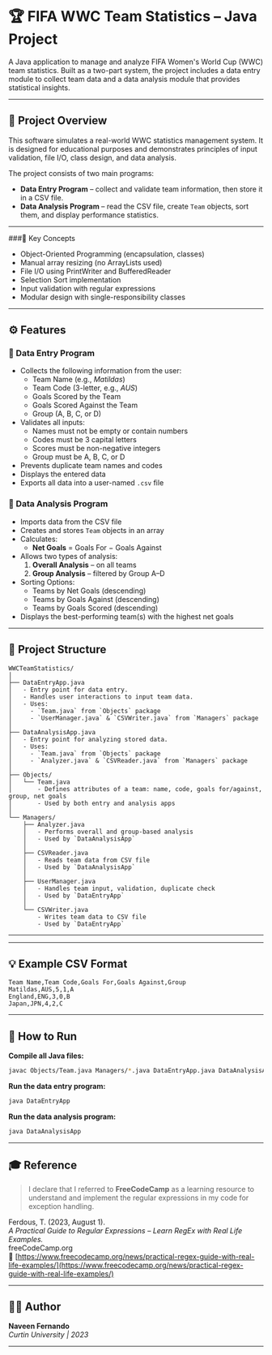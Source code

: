 # 🏆 FIFA WWC Team Statistics – Java Project

A Java application to manage and analyze FIFA Women's World Cup (WWC) team statistics. Built as a two-part system, the project includes a data entry module to collect team data and a data analysis module that provides statistical insights.

---

## 📌 Project Overview

This software simulates a real-world WWC statistics management system. It is designed for educational purposes and demonstrates principles of input validation, file I/O, class design, and data analysis.

The project consists of two main programs:

- **Data Entry Program** – collect and validate team information, then store it in a CSV file.
- **Data Analysis Program** – read the CSV file, create `Team` objects, sort them, and display performance statistics.

---

###🧠 Key Concepts

- Object-Oriented Programming (encapsulation, classes)
- Manual array resizing (no ArrayLists used)
- File I/O using PrintWriter and BufferedReader
- Selection Sort implementation
- Input validation with regular expressions
- Modular design with single-responsibility classes


---

## ⚙️ Features

### 🔹 Data Entry Program

- Collects the following information from the user:
  - Team Name (e.g., *Matildas*)
  - Team Code (3-letter, e.g., *AUS*)
  - Goals Scored by the Team
  - Goals Scored Against the Team
  - Group (A, B, C, or D)
- Validates all inputs:
  - Names must not be empty or contain numbers
  - Codes must be 3 capital letters
  - Scores must be non-negative integers
  - Group must be A, B, C, or D
- Prevents duplicate team names and codes
- Displays the entered data
- Exports all data into a user-named `.csv` file

### 🔹 Data Analysis Program

- Imports data from the CSV file
- Creates and stores `Team` objects in an array
- Calculates:
  - **Net Goals** = Goals For − Goals Against
- Allows two types of analysis:
  1. **Overall Analysis** – on all teams
  2. **Group Analysis** – filtered by Group A–D
- Sorting Options:
  - Teams by Net Goals (descending)
  - Teams by Goals Against (descending)
  - Teams by Goals Scored (descending)
- Displays the best-performing team(s) with the highest net goals

---

## 📁 Project Structure

```
WWCTeamStatistics/
│
├── DataEntryApp.java
│   - Entry point for data entry.
│   - Handles user interactions to input team data.
│   - Uses:
│     - `Team.java` from `Objects` package
│     - `UserManager.java` & `CSVWriter.java` from `Managers` package
│
├── DataAnalysisApp.java
│   - Entry point for analyzing stored data.
│   - Uses:
│     - `Team.java` from `Objects` package
│     - `Analyzer.java` & `CSVReader.java` from `Managers` package
│
├── Objects/
│   └── Team.java
│       - Defines attributes of a team: name, code, goals for/against, group, net goals
│       - Used by both entry and analysis apps
│
└── Managers/
    ├── Analyzer.java
    │   - Performs overall and group-based analysis
    │   - Used by `DataAnalysisApp`
    │
    ├── CSVReader.java
    │   - Reads team data from CSV file
    │   - Used by `DataAnalysisApp`
    │
    ├── UserManager.java
    │   - Handles team input, validation, duplicate check
    │   - Used by `DataEntryApp`
    │
    └── CSVWriter.java
        - Writes team data to CSV file
        - Used by `DataEntryApp`
```

---


---

## 💡 Example CSV Format

```csv
Team Name,Team Code,Goals For,Goals Against,Group
Matildas,AUS,5,1,A
England,ENG,3,0,B
Japan,JPN,4,2,C
```


---
## 🚀 How to Run

**Compile all Java files:**
```bash
javac Objects/Team.java Managers/*.java DataEntryApp.java DataAnalysisApp.java
```

**Run the data entry program:**
```bash
java DataEntryApp
```
**Run the data analysis program:**
```bash
java DataAnalysisApp
```
___



## 🎓 Reference

> I declare that I referred to **FreeCodeCamp** as a learning resource to understand and implement the regular expressions in my code for exception handling.

Ferdous, T. (2023, August 1).  
*A Practical Guide to Regular Expressions – Learn RegEx with Real Life Examples.*  
freeCodeCamp.org  
🔗 [https://www.freecodecamp.org/news/practical-regex-guide-with-real-life-examples/](https://www.freecodecamp.org/news/practical-regex-guide-with-real-life-examples/)

---

## 👨‍💻 Author

**Naveen Fernando**  
*Curtin University | 2023*

---

